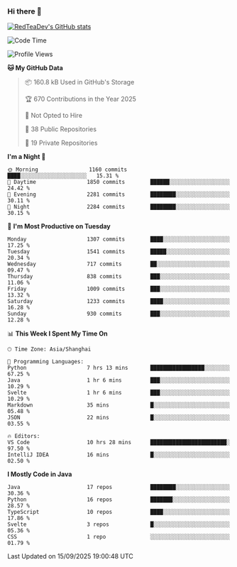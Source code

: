 ### Hi there 👋

<!--
**RedTeaDev/RedTeaDev** is a ✨ _special_ ✨ repository because its `README.md` (this file) appears on your GitHub profile.

Here are some ideas to get you started:

- 🔭 I’m currently working on ...
- 🌱 I’m currently learning ...
- 👯 I’m looking to collaborate on ...
- 🤔 I’m looking for help with ...
- 💬 Ask me about ...
- 📫 How to reach me: ...
- 😄 Pronouns: ...
- ⚡ Fun fact: ...
-->

<!--
[![wakatime](https://wakatime.com/badge/user/6b101ed0-04c0-4490-9283-eb61f2efff96.svg)](https://wakatime.com/@6b101ed0-04c0-4490-9283-eb61f2efff96)
!-->

[![RedTeaDev's GitHub stats](https://github-readme-stats.vercel.app/api?username=RedTeaDev\&include_all_commits=true)](https://github.com/anuraghazra/github-readme-stats)
<!--
[![willianrod's wakatime stats](https://github-readme-stats.vercel.app/api/wakatime?username=RedTeaDev)](https://github.com/anuraghazra/github-readme-stats)
!-->
<!--START_SECTION:waka-->
![Code Time](http://img.shields.io/badge/Code%20Time-3%2C495%20hrs%2026%20mins-blue)

![Profile Views](http://img.shields.io/badge/Profile%20Views-3-blue)

**🐱 My GitHub Data** 

> 📦 160.8 kB Used in GitHub's Storage 
 > 
> 🏆 670 Contributions in the Year 2025
 > 
> 🚫 Not Opted to Hire
 > 
> 📜 38 Public Repositories 
 > 
> 🔑 19 Private Repositories 
 > 
**I'm a Night 🦉** 

```text
🌞 Morning                1160 commits        ████░░░░░░░░░░░░░░░░░░░░░   15.31 % 
🌆 Daytime                1850 commits        ██████░░░░░░░░░░░░░░░░░░░   24.42 % 
🌃 Evening                2281 commits        ████████░░░░░░░░░░░░░░░░░   30.11 % 
🌙 Night                  2284 commits        ████████░░░░░░░░░░░░░░░░░   30.15 % 
```
📅 **I'm Most Productive on Tuesday** 

```text
Monday                   1307 commits        ████░░░░░░░░░░░░░░░░░░░░░   17.25 % 
Tuesday                  1541 commits        █████░░░░░░░░░░░░░░░░░░░░   20.34 % 
Wednesday                717 commits         ██░░░░░░░░░░░░░░░░░░░░░░░   09.47 % 
Thursday                 838 commits         ███░░░░░░░░░░░░░░░░░░░░░░   11.06 % 
Friday                   1009 commits        ███░░░░░░░░░░░░░░░░░░░░░░   13.32 % 
Saturday                 1233 commits        ████░░░░░░░░░░░░░░░░░░░░░   16.28 % 
Sunday                   930 commits         ███░░░░░░░░░░░░░░░░░░░░░░   12.28 % 
```


📊 **This Week I Spent My Time On** 

```text
🕑︎ Time Zone: Asia/Shanghai

💬 Programming Languages: 
Python                   7 hrs 13 mins       █████████████████░░░░░░░░   67.25 % 
Java                     1 hr 6 mins         ███░░░░░░░░░░░░░░░░░░░░░░   10.29 % 
Svelte                   1 hr 6 mins         ███░░░░░░░░░░░░░░░░░░░░░░   10.29 % 
Markdown                 35 mins             █░░░░░░░░░░░░░░░░░░░░░░░░   05.48 % 
JSON                     22 mins             █░░░░░░░░░░░░░░░░░░░░░░░░   03.55 % 

🔥 Editors: 
VS Code                  10 hrs 28 mins      ████████████████████████░   97.50 % 
IntelliJ IDEA            16 mins             █░░░░░░░░░░░░░░░░░░░░░░░░   02.50 % 
```

**I Mostly Code in Java** 

```text
Java                     17 repos            ████████░░░░░░░░░░░░░░░░░   30.36 % 
Python                   16 repos            ███████░░░░░░░░░░░░░░░░░░   28.57 % 
TypeScript               10 repos            ████░░░░░░░░░░░░░░░░░░░░░   17.86 % 
Svelte                   3 repos             █░░░░░░░░░░░░░░░░░░░░░░░░   05.36 % 
CSS                      1 repo              ░░░░░░░░░░░░░░░░░░░░░░░░░   01.79 % 
```




 Last Updated on 15/09/2025 19:00:48 UTC
<!--END_SECTION:waka-->


